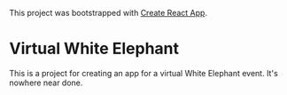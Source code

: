 This project was bootstrapped with [Create React App](https://github.com/facebook/create-react-app).

# Virtual White Elephant

This is a project for creating an app for a virtual White Elephant event. It's nowhere near done.